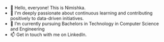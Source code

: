 - 👋 Hello, everyone! This is Nimishka. 
- 👀 I'm deeply passionate about continuous learning and contributing positively to data-driven initiatives. 
- 🌱 I’m currently pursuing Bachelors in Technology in Computer Science and Engineering
- 📫 Get in touch with me on LinkedIn.

<!---
ThisIsNimishka/ThisIsNimishka is a ✨ special ✨ repository because its `README.md` (this file) appears on your GitHub profile.
You can click the Preview link to take a look at your changes.
--->
